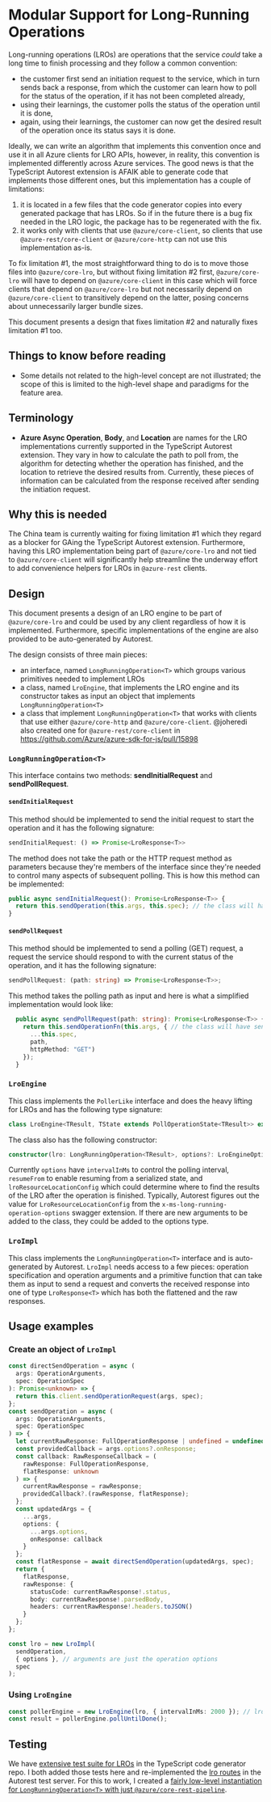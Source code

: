 # Modular Support for Long-Running Operations

Long-running operations (LROs) are operations that the service _could_ take a long time to finish processing and they follow a common convention:

- the customer first send an initiation request to the service, which in turn sends back a response, from which the customer can learn how to poll for the status of the operation, if it has not been completed already,
- using their learnings, the customer polls the status of the operation until it is done,
- again, using their learnings, the customer can now get the desired result of the operation once its status says it is done.

Ideally, we can write an algorithm that implements this convention once and use it in all Azure clients for LRO APIs, however, in reality, this convention is implemented differently across Azure services. The good news is that the TypeScript Autorest extension is AFAIK able to generate code that implements those different ones, but this implementation has a couple of limitations:

1. it is located in a few files that the code generator copies into every generated package that has LROs. So if in the future there is a bug fix needed in the LRO logic, the package has to be regenerated with the fix.
2. it works only with clients that use `@azure/core-client`, so clients that use `@azure-rest/core-client` or `@azure/core-http` can not use this implementation as-is.

To fix limitation #1, the most straightforward thing to do is to move those files into `@azure/core-lro`, but without fixing limitation #2 first, `@azure/core-lro` will have to depend on `@azure/core-client` in this case which will force clients that depend on `@azure/core-lro` but not necessarily depend on `@azure/core-client` to transitively depend on the latter, posing concerns about unnecessarily larger bundle sizes.

This document presents a design that fixes limitation #2 and naturally fixes limitation #1 too.

## Things to know before reading

- Some details not related to the high-level concept are not illustrated; the scope of this is limited to the high-level shape and paradigms for the feature area.

## Terminology

- **Azure Async Operation**, **Body**, and **Location** are names for the LRO implementations currently supported in the TypeScript Autorest extension. They vary in how to calculate the path to poll from, the algorithm for detecting whether the operation has finished, and the location to retrieve the desired results from. Currently, these pieces of information can be calculated from the response received after sending the initiation request.

## Why this is needed

The China team is currently waiting for fixing limitation #1 which they regard as a blocker for GAing the TypeScript Autorest extension. Furthermore, having this LRO implementation being part of `@azure/core-lro` and not tied to `@azure/core-client` will significantly help streamline the underway effort to add convenience helpers for LROs in `@azure-rest` clients.

## Design

This document presents a design of an LRO engine to be part of `@azure/core-lro` and could be used by any client regardless of how it is implemented. Furthermore, specific implementations of the engine are also provided to be auto-generated by Autorest.

The design consists of three main pieces:

- an interface, named `LongRunningOperation<T>` which groups various primitives needed to implement LROs
- a class, named `LroEngine`, that implements the LRO engine and its constructor takes as input an object that implements `LongRunningOperation<T>`
- a class that implement `LongRunningOperation<T>` that works with clients that use either `@azure/core-http` and `@azure/core-client`. @joheredi also created one for `@azure-rest/core-client` in https://github.com/Azure/azure-sdk-for-js/pull/15898

### `LongRunningOperation<T>`

This interface contains two methods: **sendInitialRequest** and **sendPollRequest**.

#### `sendInitialRequest`

This method should be implemented to send the initial request to start the operation and it has the following signature:

```ts
sendInitialRequest: () => Promise<LroResponse<T>>
```

The method does not take the path or the HTTP request method as parameters because they're members of the interface since they're needed to control many aspects of subsequent polling. This is how this method can be implemented:

```ts
public async sendInitialRequest(): Promise<LroResponse<T>> {
  return this.sendOperation(this.args, this.spec); // the class will have sendOperation, args, and spec as private fields
}
```

#### `sendPollRequest`

This method should be implemented to send a polling (GET) request, a request the service should respond to with the current status of the operation, and it has the following signature:

```ts
sendPollRequest: (path: string) => Promise<LroResponse<T>>;
```

This method takes the polling path as input and here is what a simplified implementation would look like:

```ts
  public async sendPollRequest(path: string): Promise<LroResponse<T>> {
    return this.sendOperationFn(this.args, { // the class will have sendOperation, args, and spec as private fields
      ...this.spec,
      path,
      httpMethod: "GET")
    });
  }
```

### `LroEngine`

This class implements the `PollerLike` interface and does the heavy lifting for LROs and has the following type signature:

```ts
class LroEngine<TResult, TState extends PollOperationState<TResult>> extends Poller<TState, TResult>
```

The class also has the following constructor:

```ts
constructor(lro: LongRunningOperation<TResult>, options?: LroEngineOptions);
```

Currently `options` have `intervalInMs` to control the polling interval, `resumeFrom` to enable resuming from a serialized state, and `lroResourceLocationConfig` which could determine where to find the results of the LRO after the operation is finished. Typically, Autorest figures out the value for `LroResourceLocationConfig` from the `x-ms-long-running-operation-options` swagger extension. If there are new arguments to be added to the class, they could be added to the options type.

### `LroImpl`

This class implements the `LongRunningOperation<T>` interface and is auto-generated by Autorest. `LroImpl` needs access to a few pieces: operation specification and operation arguments and a primitive function that can take them as input to send a request and converts the received response into one of type `LroResponse<T>` which has both the flattened and the raw responses.

## Usage examples

### Create an object of `LroImpl`

```ts
const directSendOperation = async (
  args: OperationArguments,
  spec: OperationSpec
): Promise<unknown> => {
  return this.client.sendOperationRequest(args, spec);
};
const sendOperation = async (
  args: OperationArguments,
  spec: OperationSpec
) => {
  let currentRawResponse: FullOperationResponse | undefined = undefined;
  const providedCallback = args.options?.onResponse;
  const callback: RawResponseCallback = (
    rawResponse: FullOperationResponse,
    flatResponse: unknown
  ) => {
    currentRawResponse = rawResponse;
    providedCallback?.(rawResponse, flatResponse);
  };
  const updatedArgs = {
    ...args,
    options: {
      ...args.options,
      onResponse: callback
    }
  };
  const flatResponse = await directSendOperation(updatedArgs, spec);
  return {
    flatResponse,
    rawResponse: {
      statusCode: currentRawResponse!.status,
      body: currentRawResponse!.parsedBody,
      headers: currentRawResponse!.headers.toJSON()
    }
  };
};

const lro = new LroImpl(
  sendOperation,
  { options }, // arguments are just the operation options
  spec
);
```

### Using `LroEngine`

```ts
const pollerEngine = new LroEngine(lro, { intervalInMs: 2000 }); // lro was instantiated in the previous section
const result = pollerEngine.pollUntilDone();
```

## Testing

We have [extensive test suite for LROs](https://github.com/Azure/autorest.typescript/blob/main/packages/autorest.typescript/test/integration/lro.spec.ts) in the TypeScript code generator repo. I both added those tests here and re-implemented the [lro routes](https://github.com/Azure/autorest.testserver/blob/main/legacy/routes/lros.js) in the Autorest test server. For this to work, I created a [fairly low-level instantiation for `LongRunningOperation<T>` with just `@azure/core-rest-pipeline`](https://github.com/Azure/azure-sdk-for-js/blob/main/sdk/core/core-lro/test/utils/coreRestPipelineLro.ts).